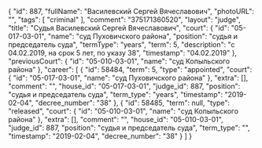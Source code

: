 {
    "id": 887,
    "fullName": "Василевский Сергей Вячеславович",
    "photoURL": "",
    "tags": [
        "criminal"
    ],
    "comment": "375171360520",
    "layout": "judge",
    "title": "Судья Василевский Сергей Вячеславович",
    "court": {
        "id": "05-017-03-01",
        "name": "суд Пуховичского района",
        "position": "судья и председатель суда",
        "termType": "years",
        "term": 5,
        "description": "c 04.02.2019, на срок 5 лет, по указу 38",
        "timestamp": "04.02.2019"
    },
    "previousCourt": {
        "id": "05-010-03-01",
        "name": "суд Копыльского района"
    },
    "career": [
        {
            "id": 58484,
            "term": 5,
            "type": "appointed",
            "court": {
                "id": "05-017-03-01",
                "name": "суд Пуховичского района"
            },
            "extra": [],
            "comment": "",
            "house_id": "05-017-03-01",
            "judge_id": 887,
            "position": "судья и председатель суда",
            "term_type": "years",
            "timestamp": "2019-02-04",
            "decree_number": "38"
        },
        {
            "id": 58485,
            "term": null,
            "type": "released",
            "court": {
                "id": "05-010-03-01",
                "name": "суд Копыльского района"
            },
            "extra": [],
            "comment": "",
            "house_id": "05-010-03-01",
            "judge_id": 887,
            "position": "судья и председатель суда",
            "term_type": "",
            "timestamp": "2019-02-04",
            "decree_number": "38"
        }
    ]
}